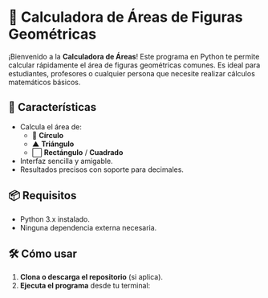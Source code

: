 # 📐 Calculadora de Áreas de Figuras Geométricas

¡Bienvenido a la **Calculadora de Áreas**! Este programa en Python te permite calcular rápidamente el área de figuras geométricas comunes. Es ideal para estudiantes, profesores o cualquier persona que necesite realizar cálculos matemáticos básicos.

## 🚀 Características
- Calcula el área de:
  - 🔵 **Círculo**
  - ▲ **Triángulo**
  - ⬜ **Rectángulo** / **Cuadrado**
- Interfaz sencilla y amigable.
- Resultados precisos con soporte para decimales.

## 📦 Requisitos
- Python 3.x instalado.
- Ninguna dependencia externa necesaria.

## 🛠️ Cómo usar
1. **Clona o descarga el repositorio** (si aplica).
2. **Ejecuta el programa** desde tu terminal: